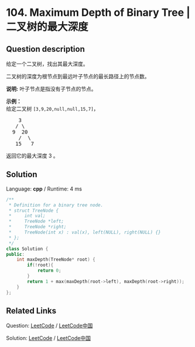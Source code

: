 # 104. Maximum Depth of Binary Tree | 二叉树的最大深度

## Question description

<!--If you want to use the English description, use <p>Given a binary tree, find its maximum depth.</p>

<p>The maximum depth is the number of nodes along the longest path from the root node down to the farthest leaf node.</p>

<p><strong>Note:</strong>&nbsp;A leaf is a node with no children.</p>

<p><strong>Example:</strong></p>

<p>Given binary tree <code>[3,9,20,null,null,15,7]</code>,</p>

<pre>
    3
   / \
  9  20
    /  \
   15   7</pre>

<p>return its depth = 3.</p>
 instead-->
<p>给定一个二叉树，找出其最大深度。</p>

<p>二叉树的深度为根节点到最远叶子节点的最长路径上的节点数。</p>

<p><strong>说明:</strong>&nbsp;叶子节点是指没有子节点的节点。</p>

<p><strong>示例：</strong><br>
给定二叉树 <code>[3,9,20,null,null,15,7]</code>，</p>

<pre>    3
   / \
  9  20
    /  \
   15   7</pre>

<p>返回它的最大深度&nbsp;3 。</p>




## Solution

Language: **cpp**  /  Runtime: 4 ms

```cpp
/**
 * Definition for a binary tree node.
 * struct TreeNode {
 *     int val;
 *     TreeNode *left;
 *     TreeNode *right;
 *     TreeNode(int x) : val(x), left(NULL), right(NULL) {}
 * };
 */
class Solution {
public:
    int maxDepth(TreeNode* root) {
        if(!root){
            return 0;
        }
        return 1 + max(maxDepth(root->left), maxDepth(root->right));
    }
};
```



## Related Links

Question: [LeetCode](https://leetcode.com/problems/maximum-depth-of-binary-tree/description/)  /  [LeetCode中国](https://leetcode-cn.com/problems/maximum-depth-of-binary-tree/description/)

Solution: [LeetCode](https://leetcode.com/articles/maximum-depth-of-binary-tree/)  /  [LeetCode中国](https://leetcode-cn.com/articles/maximum-depth-of-binary-tree/)